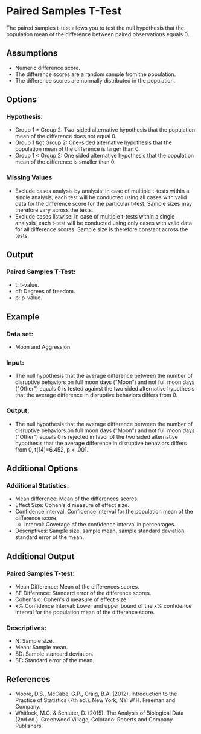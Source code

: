 Paired Samples T-Test
==========================

The paired samples t-test allows you to test the null hypothesis that the population mean of the difference between paired observations equals 0.

Assumptions
-----------
- Numeric difference score.
- The difference scores are a random sample from the population.
- The difference scores are normally distributed in the population.

Options
-------
### Hypothesis:
- Group 1 &ne; Group 2: Two-sided alternative hypothesis that the population mean of the difference does not equal 0.
- Group 1 &gt Group 2: One-sided alternative hypothesis that the population mean of the difference is larger than 0.
- Group 1 &lt; Group 2: One sided alternative hypothesis that the population mean of the difference is smaller than 0.

### Missing Values
 - Exclude cases analysis by analysis: In case of multiple t-tests within a single analysis, each test will be conducted using all cases with valid data for the difference score for the
  particular t-test. Sample sizes may therefore vary across the tests.
 - Exclude cases listwise: In case of multiple t-tests within a single analysis, each t-test will be conducted using only cases with valid data for all difference scores. 
 Sample size is therefore constant across the tests. 
 
Output
-------

### Paired Samples T-Test:
- t: t-value.
- df: Degrees of freedom.
- p: p-value.

Example
-------

### Data set: 
- Moon and Aggression

### Input: 
- The null hypothesis that the average difference between the number of disruptive behaviors on full moon days ("Moon") and not full 
moon days ("Other") equals 0 is tested against the two sided alternative hypothesis that the average difference in disruptive behaviors differs from 0.

### Output: 
- The null hypothesis that the average difference between the number of disruptive behaviors on full moon days ("Moon") and not full moon days ("Other") equals 0 is rejected in favor of 
the two sided alternative hypothesis that the average difference in disruptive behaviors differs from 0, t(14)=6.452, p < .001.

Additional Options
-------
### Additional Statistics:
- Mean difference: Mean of the differences scores.
- Effect Size: Cohen's d measure of effect size.
- Confidence interval: Confidence interval for the population mean of the difference score.
  - Interval: Coverage of the confidence interval in percentages.
- Descriptives: Sample size, sample mean, sample standard deviation, standard error of the mean.

Additional Output
-------

### Paired Samples T-test:
- Mean Difference: Mean of the differences scores.
- SE Difference: Standard error of the difference scores.
- Cohen's d: Cohen's d measure of effect size.
- x% Confidence Interval: Lower and upper bound of the x% confidence interval for the population mean of the difference score.

### Descriptives:
- N: Sample size.
- Mean: Sample mean.
- SD: Sample standard deviation.
- SE: Standard error of the mean.

References
-------
 - Moore, D.S., McCabe, G.P., Craig, B.A. (2012). Introduction to the Practice of Statistics (7th ed.). New York, NY: W.H. Freeman and Company.
 - Whitlock, M.C. & Schluter, D. (2015). The Analysis of Biological Data (2nd ed.). Greenwood Village, Colorado: Roberts and Company Publishers.
